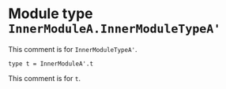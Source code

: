 
# Module type `InnerModuleA.InnerModuleTypeA'`

This comment is for `InnerModuleTypeA'`.

```
type t = InnerModuleA'.t
```
This comment is for `t`.
